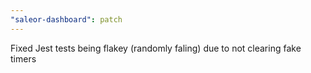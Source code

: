 ```yaml
---
"saleor-dashboard": patch
---
```


Fixed Jest tests being flakey (randomly faling) due to not clearing fake timers
